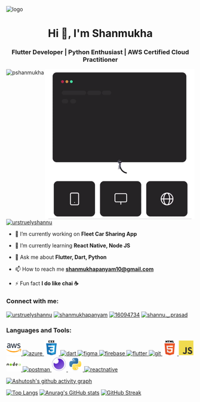 ![logo](https://theninehertz.com/wp-content/uploads/2020/02/09flutter-works.jpg)
<h1 align="center">Hi 👋, I'm Shanmukha</h1>
<h3 align="center">Flutter Developer | Python Enthusiast | AWS Certified Cloud Practitioner</h3>
<img align="right" alt="Coding" width="400" src="https://github.com/pshanmukha/pshanmukha/blob/main/assests/output-onlinegiftools.gif">
<p align="left"> <img src="https://komarev.com/ghpvc/?username=pshanmukha&label=Profile%20views&color=0e75b6&style=flat" alt="pshanmukha" /> </p>

<p align="left"> <a href="https://twitter.com/urstruelyshannu" target="blank"><img src="https://img.shields.io/twitter/follow/urstruelyshannu?logo=twitter&style=for-the-badge" alt="urstruelyshannu" /></a> </p>

- 🔭 I’m currently working on **Fleet Car Sharing App**

- 🌱 I’m currently learning **React Native, Node JS**

- 💬 Ask me about **Flutter, Dart, Python**

- 📫 How to reach me **shanmukhapanyam10@gmail.com**

- ⚡ Fun fact **I do like chai ☕**

<h3 align="left">Connect with me:</h3>
<p align="left">
<a href="https://twitter.com/urstruelyshannu" target="blank"><img align="center" src="https://raw.githubusercontent.com/rahuldkjain/github-profile-readme-generator/master/src/images/icons/Social/twitter.svg" alt="urstruelyshannu" height="30" width="40" /></a>
<a href="https://linkedin.com/in/shanmukhapanyam" target="blank"><img align="center" src="https://raw.githubusercontent.com/rahuldkjain/github-profile-readme-generator/master/src/images/icons/Social/linked-in-alt.svg" alt="shanmukhapanyam" height="30" width="40" /></a>
<a href="https://stackoverflow.com/users/16094734" target="blank"><img align="center" src="https://raw.githubusercontent.com/rahuldkjain/github-profile-readme-generator/master/src/images/icons/Social/stack-overflow.svg" alt="16094734" height="30" width="40" /></a>
<a href="https://instagram.com/shannu._.prasad" target="blank"><img align="center" src="https://raw.githubusercontent.com/rahuldkjain/github-profile-readme-generator/master/src/images/icons/Social/instagram.svg" alt="shannu._.prasad" height="30" width="40" /></a>
</p>

<h3 align="left">Languages and Tools:</h3>
<p align="left"> <a href="https://aws.amazon.com" target="_blank" rel="noreferrer"> <img src="https://raw.githubusercontent.com/devicons/devicon/master/icons/amazonwebservices/amazonwebservices-original-wordmark.svg" alt="aws" width="40" height="40"/> </a> <a href="https://azure.microsoft.com/en-in/" target="_blank" rel="noreferrer"> <img src="https://www.vectorlogo.zone/logos/microsoft_azure/microsoft_azure-icon.svg" alt="azure" width="40" height="40"/> </a> <a href="https://www.w3schools.com/css/" target="_blank" rel="noreferrer"> <img src="https://raw.githubusercontent.com/devicons/devicon/master/icons/css3/css3-original-wordmark.svg" alt="css3" width="40" height="40"/> </a> <a href="https://dart.dev" target="_blank" rel="noreferrer"> <img src="https://www.vectorlogo.zone/logos/dartlang/dartlang-icon.svg" alt="dart" width="40" height="40"/> </a> <a href="https://www.figma.com/" target="_blank" rel="noreferrer"> <img src="https://www.vectorlogo.zone/logos/figma/figma-icon.svg" alt="figma" width="40" height="40"/> </a> <a href="https://firebase.google.com/" target="_blank" rel="noreferrer"> <img src="https://www.vectorlogo.zone/logos/firebase/firebase-icon.svg" alt="firebase" width="40" height="40"/> </a> <a href="https://flutter.dev" target="_blank" rel="noreferrer"> <img src="https://www.vectorlogo.zone/logos/flutterio/flutterio-icon.svg" alt="flutter" width="40" height="40"/> </a> <a href="https://git-scm.com/" target="_blank" rel="noreferrer"> <img src="https://www.vectorlogo.zone/logos/git-scm/git-scm-icon.svg" alt="git" width="40" height="40"/> </a> <a href="https://www.w3.org/html/" target="_blank" rel="noreferrer"> <img src="https://raw.githubusercontent.com/devicons/devicon/master/icons/html5/html5-original-wordmark.svg" alt="html5" width="40" height="40"/> </a> <a href="https://developer.mozilla.org/en-US/docs/Web/JavaScript" target="_blank" rel="noreferrer"> <img src="https://raw.githubusercontent.com/devicons/devicon/master/icons/javascript/javascript-original.svg" alt="javascript" width="40" height="40"/> </a> <a href="https://nodejs.org" target="_blank" rel="noreferrer"> <img src="https://raw.githubusercontent.com/devicons/devicon/master/icons/nodejs/nodejs-original-wordmark.svg" alt="nodejs" width="40" height="40"/> </a> <a href="https://postman.com" target="_blank" rel="noreferrer"> <img src="https://www.vectorlogo.zone/logos/getpostman/getpostman-icon.svg" alt="postman" width="40" height="40"/> </a> <a href="https://insomnia.rest/" target="_blank" rel="noreferrer"> <img src="https://github.com/pshanmukha/pshanmukha/blob/main/assests/insomnia.png" alt="insomnia" width="40" height="40"/> </a> <a href="https://www.python.org" target="_blank" rel="noreferrer"> <img src="https://raw.githubusercontent.com/devicons/devicon/master/icons/python/python-original.svg" alt="python" width="40" height="40"/> </a> <a href="https://reactnative.dev/" target="_blank" rel="noreferrer"> <img src="https://reactnative.dev/img/header_logo.svg" alt="reactnative" width="40" height="40"/> </a> </a> </p>

[![Ashutosh's github activity graph](https://activity-graph.herokuapp.com/graph?username=pshanmukha&theme=github)](https://github.com/ashutosh00710/github-readme-activity-graph)

[![Top Langs](https://github-readme-stats.vercel.app/api/top-langs/?username=pshanmukha&theme=dark&layout=compact)](https://github.com/anuraghazra/github-readme-stats)
[![Anurag's GitHub stats](https://github-readme-stats.vercel.app/api?username=pshanmukha&theme=dark&show_icons=true)](https://github.com/anuraghazra/github-readme-stats)  [![GitHub Streak](https://streak-stats.demolab.com/?user=pshanmukha&theme=dark)](https://git.io/streak-stats)
